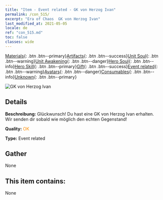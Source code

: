```yaml
---
title: "Item - Event related - GK von Herzog Ivan"
permalink: /con_515/
excerpt: "Era of Chaos  GK von Herzog Ivan"
last_modified_at: 2021-05-05
locale: de
ref: "con_515.md"
toc: false
classes: wide
---
```

 [Materials](/ItemsDE/){: .btn .btn--primary}[Artifacts](/ItemsDE/Artifacts/){: .btn .btn--success}[Unit Soul](/ItemsDE/UnitSoul/){: .btn .btn--warning}[Unit Awakening](/ItemsDE/UnitAwakening/){: .btn .btn--danger}[Hero Soul](/ItemsDE/HeroSoul/){: .btn .btn--info}[Hero Skill](/ItemsDE/HeroSkill/){: .btn .btn--primary}[Gift](/ItemsDE/Gift/){: .btn .btn--success}[Event related](/ItemsDE/Events/){: .btn .btn--warning}[Avatars](/ItemsDE/Avatars/){: .btn .btn--danger}[Consumables](/ItemsDE/Consumables/){: .btn .btn--info}[Unknown](/ItemsDE/Unknown/){: .btn .btn--primary}

 ![GK von Herzog Ivan](/images/t/i_10006.png)

## Details
 **Beschreibung:** Glückwunsch! Du hast eine GK von Herzog Ivan erhalten. Wir senden dir sobald wie möglich den echten Gegenstand!

 **Quality:** <span style="color: #FF8C00">OK</span>

 **Type:** Event related

## Gather

  None

## This item contains:

  None

